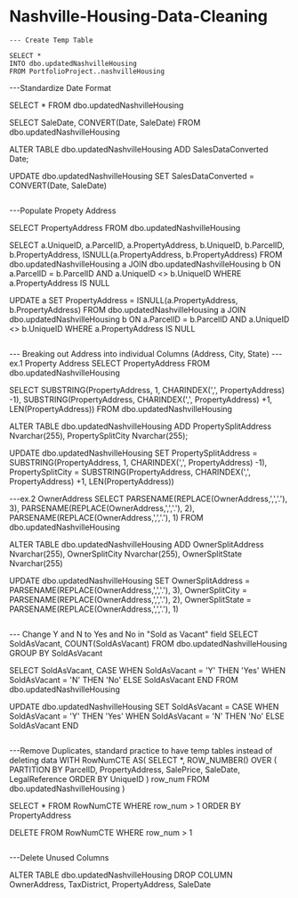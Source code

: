 # Nashville-Housing-Data-Cleaning
```
--- Create Temp Table

SELECT *
INTO dbo.updatedNashvilleHousing
FROM PortfolioProject..nashvilleHousing
```
---Standardize Date Format

SELECT *
FROM dbo.updatedNashvilleHousing

SELECT SaleDate, CONVERT(Date, SaleDate)
FROM dbo.updatedNashvilleHousing

ALTER TABLE dbo.updatedNashvilleHousing
ADD SalesDataConverted Date;

UPDATE dbo.updatedNashvilleHousing
SET SalesDataConverted = CONVERT(Date, SaleDate)
```
```
---Populate Propety Address

SELECT PropertyAddress
FROM dbo.updatedNashvilleHousing

SELECT a.UniqueID, a.ParcelID, a.PropertyAddress, b.UniqueID, b.ParcelID, b.PropertyAddress, ISNULL(a.PropertyAddress, b.PropertyAddress)
FROM dbo.updatedNashvilleHousing a
JOIN dbo.updatedNashvilleHousing b
	ON a.ParcelID = b.ParcelID
	AND a.UniqueID <> b.UniqueID
WHERE a.PropertyAddress IS NULL

UPDATE a
SET PropertyAddress = ISNULL(a.PropertyAddress, b.PropertyAddress)
FROM dbo.updatedNashvilleHousing a
JOIN dbo.updatedNashvilleHousing b
	ON a.ParcelID = b.ParcelID
	AND a.UniqueID <> b.UniqueID
WHERE a.PropertyAddress IS NULL
```
```
--- Breaking out Address into individual  Columns (Address, City, State)
---ex.1 Property Address
SELECT PropertyAddress
FROM dbo.updatedNashvilleHousing

SELECT 
SUBSTRING(PropertyAddress, 1, CHARINDEX(',', PropertyAddress) -1),
SUBSTRING(PropertyAddress, CHARINDEX(',', PropertyAddress) +1, LEN(PropertyAddress))
FROM dbo.updatedNashvilleHousing

ALTER TABLE dbo.updatedNashvilleHousing
ADD 
	PropertySplitAddress Nvarchar(255),
	PropertySplitCity Nvarchar(255);

UPDATE dbo.updatedNashvilleHousing
SET 
	PropertySplitAddress = SUBSTRING(PropertyAddress, 1, CHARINDEX(',', PropertyAddress) -1),
	PropertySplitCity = SUBSTRING(PropertyAddress, CHARINDEX(',', PropertyAddress) +1, LEN(PropertyAddress))

---ex.2 OwnerAddress
SELECT
PARSENAME(REPLACE(OwnerAddress,',','.'), 3),
PARSENAME(REPLACE(OwnerAddress,',','.'), 2),
PARSENAME(REPLACE(OwnerAddress,',','.'), 1)
FROM dbo.updatedNashvilleHousing

ALTER TABLE dbo.updatedNashvilleHousing
ADD 
	OwnerSplitAddress Nvarchar(255),
	OwnerSplitCity Nvarchar(255),
	OwnerSplitState Nvarchar(255)

UPDATE dbo.updatedNashvilleHousing
SET 
	OwnerSplitAddress = PARSENAME(REPLACE(OwnerAddress,',','.'), 3),
	OwnerSplitCity = PARSENAME(REPLACE(OwnerAddress,',','.'), 2),
	OwnerSplitState = PARSENAME(REPLACE(OwnerAddress,',','.'), 1)

```
```
--- Change Y and N to Yes and No in "Sold as Vacant" field
SELECT SoldAsVacant, COUNT(SoldAsVacant)
FROM dbo.updatedNashvilleHousing
GROUP BY SoldAsVacant

SELECT 
	SoldAsVacant,
	CASE
		WHEN SoldAsVacant = 'Y' THEN 'Yes'
		WHEN SoldAsVacant = 'N' THEN 'No'
		ELSE SoldAsVacant
		END
FROM dbo.updatedNashvilleHousing

UPDATE dbo.updatedNashvilleHousing
SET SoldAsVacant = CASE
		WHEN SoldAsVacant = 'Y' THEN 'Yes'
		WHEN SoldAsVacant = 'N' THEN 'No'
		ELSE SoldAsVacant
		END


```
```
---Remove Duplicates, standard practice to have temp tables instead of deleting data
WITH RowNumCTE AS(
SELECT *,
	ROW_NUMBER() OVER (
	PARTITION BY ParcelID,
				PropertyAddress,
				SalePrice,
				SaleDate,
				LegalReference
				ORDER BY
					UniqueID
					) row_num
FROM dbo.updatedNashvilleHousing
)

SELECT *
FROM RowNumCTE
WHERE row_num > 1
ORDER BY PropertyAddress

DELETE
FROM RowNumCTE
WHERE row_num > 1
```
```
---Delete Unused Columns

ALTER TABLE dbo.updatedNashvilleHousing
DROP COLUMN OwnerAddress, TaxDistrict, PropertyAddress, SaleDate
```
